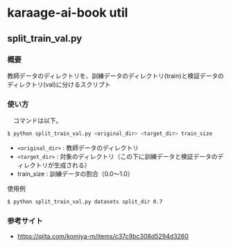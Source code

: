 # karaage-ai-book util

## split_train_val.py
### 概要
教師データのディレクトリを、訓練データのディレクトリ(train)と検証データのディレクトリ(val)に分けるスクリプト

### 使い方
　コマンドは以下。
```sh
$ python split_train_val.py <original_dir> <target_dir> train_size
```

- `<original_dir>` : 教師データのディレクトリ
- `<target_dir>` : 対象のディレクトリ（この下に訓練データと検証データのディレクトリが生成される）
- train_size : 訓練データの割合（0.0〜1.0）

使用例

```sh
$ python split_train_val.py datasets split_dir 0.7
```

### 参考サイト
- https://qiita.com/komiya-m/items/c37c9bc308d5294d3260